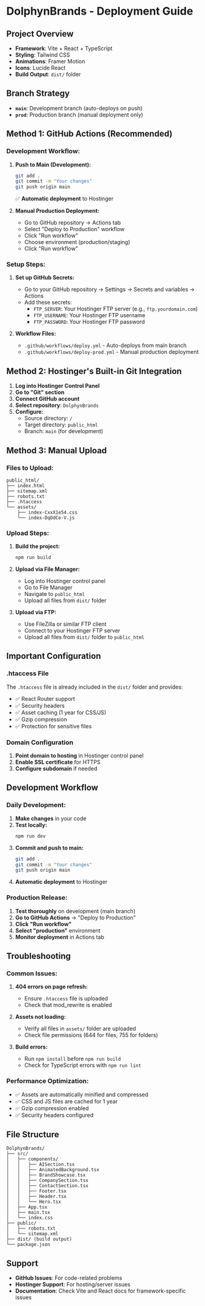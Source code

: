 # DolphynBrands - Deployment Guide

## Project Overview
- **Framework**: Vite + React + TypeScript
- **Styling**: Tailwind CSS
- **Animations**: Framer Motion
- **Icons**: Lucide React
- **Build Output**: `dist/` folder

## Branch Strategy
- **`main`**: Development branch (auto-deploys on push)
- **`prod`**: Production branch (manual deployment only)

## Method 1: GitHub Actions (Recommended)

### Development Workflow:

1. **Push to Main (Development):**
   ```bash
   git add .
   git commit -m "Your changes"
   git push origin main
   ```
   ✅ **Automatic deployment** to Hostinger

2. **Manual Production Deployment:**
   - Go to GitHub repository → Actions tab
   - Select "Deploy to Production" workflow
   - Click "Run workflow"
   - Choose environment (production/staging)
   - Click "Run workflow"

### Setup Steps:

1. **Set up GitHub Secrets:**
   - Go to your GitHub repository → Settings → Secrets and variables → Actions
   - Add these secrets:
     - `FTP_SERVER`: Your Hostinger FTP server (e.g., `ftp.yourdomain.com`)
     - `FTP_USERNAME`: Your Hostinger FTP username
     - `FTP_PASSWORD`: Your Hostinger FTP password

2. **Workflow Files:**
   - `.github/workflows/deploy.yml` - Auto-deploys from main branch
   - `.github/workflows/deploy-prod.yml` - Manual production deployment

## Method 2: Hostinger's Built-in Git Integration

1. **Log into Hostinger Control Panel**
2. **Go to "Git" section**
3. **Connect GitHub account**
4. **Select repository**: `DolphynBrands`
5. **Configure:**
   - Source directory: `/`
   - Target directory: `public_html`
   - Branch: `main` (for development)

## Method 3: Manual Upload

### Files to Upload:
```
public_html/
├── index.html
├── sitemap.xml
├── robots.txt
├── .htaccess
└── assets/
    ├── index-CxxX1e54.css
    └── index-DqOdCe-V.js
```

### Upload Steps:
1. **Build the project:**
   ```bash
   npm run build
   ```

2. **Upload via File Manager:**
   - Log into Hostinger control panel
   - Go to File Manager
   - Navigate to `public_html`
   - Upload all files from `dist/` folder

3. **Upload via FTP:**
   - Use FileZilla or similar FTP client
   - Connect to your Hostinger FTP server
   - Upload all files from `dist/` folder to `public_html`

## Important Configuration

### .htaccess File
The `.htaccess` file is already included in the `dist/` folder and provides:
- ✅ React Router support
- ✅ Security headers
- ✅ Asset caching (1 year for CSS/JS)
- ✅ Gzip compression
- ✅ Protection for sensitive files

### Domain Configuration
1. **Point domain to hosting** in Hostinger control panel
2. **Enable SSL certificate** for HTTPS
3. **Configure subdomain** if needed

## Development Workflow

### Daily Development:
1. **Make changes** in your code
2. **Test locally:**
   ```bash
   npm run dev
   ```
3. **Commit and push to main:**
   ```bash
   git add .
   git commit -m "Your changes"
   git push origin main
   ```
4. **Automatic deployment** to Hostinger

### Production Release:
1. **Test thoroughly** on development (main branch)
2. **Go to GitHub Actions** → "Deploy to Production"
3. **Click "Run workflow"**
4. **Select "production"** environment
5. **Monitor deployment** in Actions tab

## Troubleshooting

### Common Issues:

1. **404 errors on page refresh:**
   - Ensure `.htaccess` file is uploaded
   - Check that mod_rewrite is enabled

2. **Assets not loading:**
   - Verify all files in `assets/` folder are uploaded
   - Check file permissions (644 for files, 755 for folders)

3. **Build errors:**
   - Run `npm install` before `npm run build`
   - Check for TypeScript errors with `npm run lint`

### Performance Optimization:
- ✅ Assets are automatically minified and compressed
- ✅ CSS and JS files are cached for 1 year
- ✅ Gzip compression enabled
- ✅ Security headers configured

## File Structure
```
DolphynBrands/
├── src/
│   ├── components/
│   │   ├── AISection.tsx
│   │   ├── AnimatedBackground.tsx
│   │   ├── BrandShowcase.tsx
│   │   ├── CompanySection.tsx
│   │   ├── ContactSection.tsx
│   │   ├── Footer.tsx
│   │   ├── Header.tsx
│   │   └── Hero.tsx
│   ├── App.tsx
│   ├── main.tsx
│   └── index.css
├── public/
│   ├── robots.txt
│   └── sitemap.xml
├── dist/ (build output)
└── package.json
```

## Support
- **GitHub Issues**: For code-related problems
- **Hostinger Support**: For hosting/server issues
- **Documentation**: Check Vite and React docs for framework-specific issues 